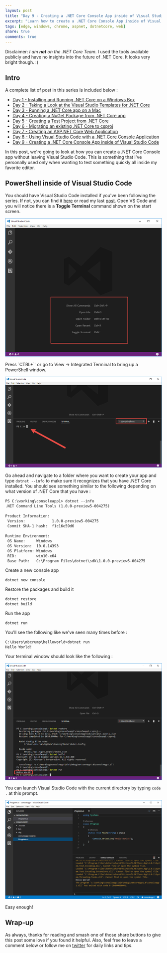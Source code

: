 ```yaml
---
layout: post
title: "Day 9 - Creating a .NET Core Console App inside of Visual Studio Code"
excerpt: "Learn how to create a .NET Core Console App inside of Visual Studio Code"
tags: [edge, windows, chrome, aspnet, dotnetcore, web]
share: true
comments: true
---
```


Disclaimer: *I am **not** on the .NET Core Team*. I used the tools available publicly and have no insights into the future of .NET Core. It looks very bright though. :)

## Intro

A complete list of post in this series is included below :

* [Day 1 - Installing and Running .NET Core on a Windows Box](http://michaelcrump.net/getting-started-with-aspnetcore/)
* [Day 2 - Taking a Look at the Visual Studio Templates for .NET Core](http://michaelcrump.net/part2-aspnetcore/)
* [Day 3 - Running a .NET Core app on a Mac](http://michaelcrump.net/part3-aspnetcore/)
* [Day 4 - Creating a NuGet Package from .NET Core app](http://michaelcrump.net/part4-aspnetcore/)
* [Day 5 - Creating a Test Project from .NET Core](http://michaelcrump.net/part5-aspnetcore/)
* [Day 6 - Migrating an existing .NET Core to csproj](http://michaelcrump.net/part6-aspnetcore/)
* [Day 7 - Creating an ASP.NET Core Web Application](http://michaelcrump.net/part7-aspnetcore/)
* [Day 8 - Using Visual Studio Code with a .NET Core Console Application](http://michaelcrump.net/part8-aspnetcore/)
* [Day 9 - Creating a .NET Core Console App inside of Visual Studio Code](http://michaelcrump.net/part9-aspnetcore/)

In this post, we're going to look at how you can create a .NET Core Console app without leaving Visual Studio Code. This is something that I've personally used only when wanting to test something quickly all inside my favorite editor. 

## PowerShell inside of Visual Studio Code 

You should have Visual Studio Code installed if you've been following the series. If not, you can find it [here](https://code.visualstudio.com/) or read my last [post](http://michaelcrump.net/part8-aspnetcore/). Open VS Code and you will notice there is a **Toggle Terminal** command shown on the start screen. 

![image](/files/vscodecommands.png)

Press `CTRL+`` or go to View -> Integrated Terminal to bring up a PowerShell window. 

![image](/files/vscodepowershell.png)

Go ahead and navigate to a folder where you want to create your app and type `dotnet --info` to make sure it recognizes that you have .NET Core installed. You should see something similar to the following depending on what version of .NET Core that you have : 

	PS C:\working\consoleapp1> dotnet --info
	.NET Command Line Tools (1.0.0-preview5-004275)
	
	Product Information:
	 Version:            1.0.0-preview5-004275
	 Commit SHA-1 hash:  f1c16e59d6
	
	Runtime Environment:
	 OS Name:     Windows
	 OS Version:  10.0.14393
	 OS Platform: Windows
	 RID:         win10-x64
	 Base Path:   C:\Program Files\dotnet\sdk\1.0.0-preview5-004275

Create a new console app

	dotnet new console

Restore the packages and build it

	dotnet restore
	dotnet build 

Run the app 

	dotnet run

You'll see the following like we've seen many times before :

	C:\Users\mbcrump\helloworld>dotnet run
	Hello World!

Your terminal window should look like the following : 

![image](/files/vscoderunapp.png)

You can launch Visual Studio Code with the current directory by typing `code .` at this prompt. 

![image](/files/vscodescreen1.png)

Easy enough! 


## Wrap-up

As always, thanks for reading and smash one of those share buttons to give this post some love if you found it helpful. Also, feel free to leave a comment below or follow me on [twitter](http://twitter.com/mbcrump) for daily links and tips. 